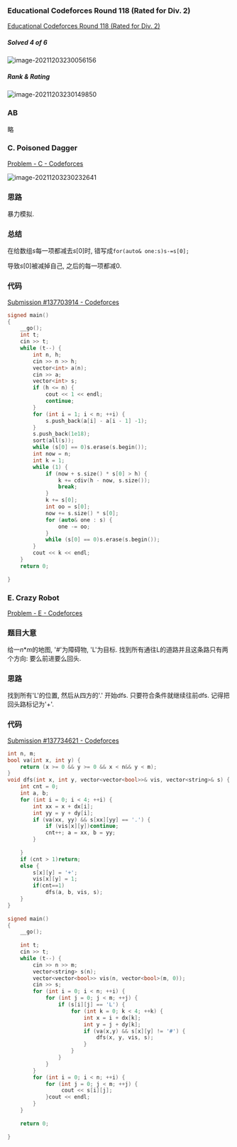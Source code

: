 ### Educational Codeforces Round 118 (Rated for Div. 2)

[Educational Codeforces Round 118 (Rated for Div. 2)](https://codeforces.com/contest/1613)

##### Solved 4 of 6

![image-20211203230056156](C:\Users\Ruoom\AppData\Roaming\Typora\typora-user-images\image-20211203230056156.png)

##### Rank & Rating

![image-20211203230149850](C:\Users\Ruoom\AppData\Roaming\Typora\typora-user-images\image-20211203230149850.png)



### AB 

略

### C. Poisoned Dagger

[Problem - C - Codeforces](https://codeforces.com/contest/1613/problem/C)

![image-20211203230232641](C:\Users\Ruoom\AppData\Roaming\Typora\typora-user-images\image-20211203230232641.png)

### 思路

暴力模拟.

### 总结

在给数组$s$每一项都减去$s[0]$时, 错写成`for(auto& one:s)s-=s[0];`

导致$s[0]$被减掉自己, 之后的每一项都减0. 

### 代码

[Submission #137703914 - Codeforces](https://codeforces.com/contest/1613/submission/137703914)

```c++
signed main()
{
    __go();
    int t;
    cin >> t;
    while (t--) {
        int n, h;
        cin >> n >> h;
        vector<int> a(n);
        cin >> a;
        vector<int> s;
        if (h <= n) {
            cout << 1 << endl;
            continue;
        }
        for (int i = 1; i < n; ++i) {
            s.push_back(a[i] - a[i - 1] -1);
        }
        s.push_back(1e18);
        sort(all(s));
        while (s[0] == 0)s.erase(s.begin());
        int now = n;
        int k = 1;
        while (1) {
            if (now + s.size() * s[0] > h) {   
                k += cdiv(h - now, s.size());
                break;
            }
            k += s[0];
            int oo = s[0];
            now += s.size() * s[0];
            for (auto& one : s) {
                one -= oo;
            }
            while (s[0] == 0)s.erase(s.begin());
        }
        cout << k << endl;
    }
    return 0;
 
}
```



### E. Crazy Robot

[Problem - E - Codeforces](https://codeforces.com/contest/1613/problem/E)

### 题目大意

给一$n$*$m$的地图, '#'为障碍物, 'L'为目标. 找到所有通往L的道路并且这条路只有两个方向: 要么前进要么回头.

### 思路

找到所有'L'的位置, 然后从四方的'.' 开始dfs. 只要符合条件就继续往前dfs. 记得把回头路标记为'+'.

### 代码

[Submission #137734621 - Codeforces](https://codeforces.com/contest/1613/submission/137734621)

```c++
int n, m;
bool va(int x, int y) {
    return (x >= 0 && y >= 0 && x < n&& y < m);
}
void dfs(int x, int y, vector<vector<bool>>& vis, vector<string>& s) {
    int cnt = 0;
    int a, b;
    for (int i = 0; i < 4; ++i) {
        int xx = x + dx[i];
        int yy = y + dy[i];
        if (va(xx, yy) && s[xx][yy] == '.') {
            if (vis[x][y])continue;
            cnt++; a = xx, b = yy;
        }
        
    }
    if (cnt > 1)return;
    else {
        s[x][y] = '+';
        vis[x][y] = 1;
        if(cnt==1)
            dfs(a, b, vis, s);
    }
}
 
signed main()
{
    __go();
 
    int t;
    cin >> t;
    while (t--) {
        cin >> n >> m;
        vector<string> s(n);
        vector<vector<bool>> vis(n, vector<bool>(m, 0));
        cin >> s;
        for (int i = 0; i < n; ++i) {
            for (int j = 0; j < m; ++j) {
                if (s[i][j] == 'L') {
                    for (int k = 0; k < 4; ++k) {
                        int x = i + dx[k];
                        int y = j + dy[k];
                        if (va(x,y) && s[x][y] != '#') {
                            dfs(x, y, vis, s);
                        }
                    }
                }
            }
        }
        for (int i = 0; i < n; ++i) {
            for (int j = 0; j < m; ++j) {
                 cout << s[i][j];
            }cout << endl;
        }
    }
 
    return 0;
 
}
```

